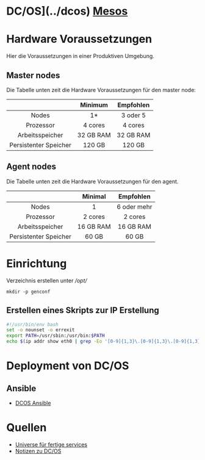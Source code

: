 # DC/OS](../dcos) [Mesos](../mesos) 

# Hardware Voraussetzungen

Hier die Voraussetzungen in einer Produktiven Umgebung. 

## Master nodes

Die Tabelle unten zeit die Hardware Voraussetzungen für den master node:

| |Minimum | Empfohlen |
| :---: | :---: | :---: |
|Nodes 	        | 1* |  3 oder 5 |
|Prozessor 	| 4 cores | 4 cores|
|Arbeitsspeicher | 32 GB RAM | 32 GB RAM| 
|Persistenter Speicher | 120 GB | 120 GB|


## Agent nodes

Die Tabelle unten zeit die Hardware Voraussetzungen für den agent.

|   | Minimal | Empfohlen |
| :---: | :---: | :---: |
|Nodes 	      | 1       | 6 oder mehr|
|Prozessor    | 2 cores |  2 cores    |
|Arbeitsspeicher | 16 GB RAM  | 16 GB RAM |
|Persistenter Speicher| 60 GB |	60 GB  |

# Einrichtung 
Verzeichnis erstellen unter _/opt/_

`mkdir -p genconf`

## Erstellen eines Skripts zur IP Erstellung

```sh
#!/usr/bin/env bash
set -o nounset -o errexit
export PATH=/usr/sbin:/usr/bin:$PATH
echo $(ip addr show eth0 | grep -Eo '[0-9]{1,3}\.[0-9]{1,3}\.[0-9]{1,3}\.[0-9]{1,3}' | head -1)
```

# Deployment von DC/OS

## Ansible

* [DCOS Ansible](https://github.com/dcos/dcos-ansible)


# Quellen 

* [Universe für fertige services](https://universe.dcos.io/#/packages)
* [Notizen zu DC/OS ](https://mesosphere.github.io/field-notes/)
